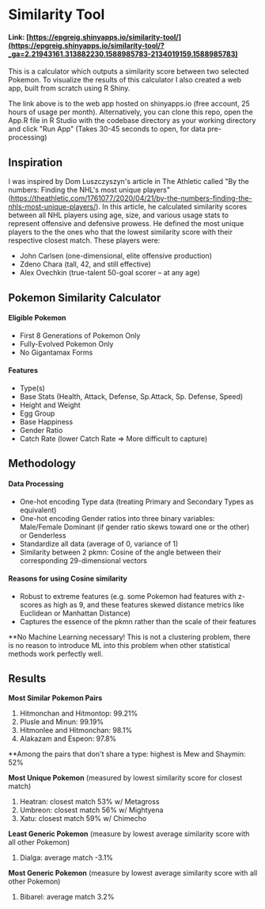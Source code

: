# Similarity Tool

#### Link: [https://epgreig.shinyapps.io/similarity-tool/](https://epgreig.shinyapps.io/similarity-tool/?_ga=2.21943161.313882230.1588985783-2134019159.1588985783)
This is a calculator which outputs a similarity score between two selected Pokemon. To visualize the results of this calculator I also created a web app, built from scratch using R Shiny.

The link above is to the web app hosted on shinyapps.io (free account, 25 hours of usage per month). Alternatively, you can clone this repo, open the App.R file in R Studio with the codebase directory as your working directory and click "Run App" (Takes 30-45 seconds to open, for data pre-processing)

## Inspiration

I was inspired by Dom Luszczyszyn's article in The Athletic called "By the numbers: Finding the NHL's most unique players" (https://theathletic.com/1761077/2020/04/21/by-the-numbers-finding-the-nhls-most-unique-players/). In this article, he calculated similarity scores between all NHL players using age, size, and various usage stats to represent offensive and defensive prowess. He defined the most unique players to the the ones who that the lowest similarity score with their respective closest match. These players were:

- John Carlsen (one-dimensional, elite offensive production)
- Zdeno Chara (tall, 42, and still effective)  
- Alex Ovechkin (true-talent 50-goal scorer – at any age)

## Pokemon Similarity Calculator

#### Eligible Pokemon
- First 8 Generations of Pokemon Only
- Fully-Evolved Pokemon Only
- No Gigantamax Forms
#### Features
- Type(s)
- Base Stats (Health, Attack, Defense, Sp.Attack, Sp. Defense, Speed)
- Height and Weight
- Egg Group
- Base Happiness
- Gender Ratio
- Catch Rate (lower Catch Rate => More difficult to capture)

## Methodology

#### Data Processing
- One-hot encoding Type data (treating Primary and Secondary Types as equivalent)
- One-hot encoding Gender ratios into three binary variables: Male/Female Dominant (if gender ratio skews toward one or the other) or Genderless
- Standardize all data (average of 0, variance of 1)
- Similarity between 2 pkmn: Cosine of the angle between their corresponding 29-dimensional vectors

#### Reasons for using Cosine similarity
- Robust to extreme features (e.g. some Pokemon had features with z-scores as high as 9, and these features skewed distance metrics like Euclidean or Manhattan Distance)
- Captures the essence of the pkmn rather than the scale of their features

**No Machine Learning necessary! This is not a clustering problem, there is no reason to introduce ML into this problem when other statistical methods work perfectly well.


## Results

**Most Similar Pokemon Pairs**

1. Hitmonchan and Hitmontop: 99.21%
2. Plusle and Minun: 99.19%
3. Hitmonlee and Hitmonchan: 98.1%
4. Alakazam and Espeon: 97.8%

**Among the pairs that don't share a type: highest is Mew and Shaymin: 52%

**Most Unique Pokemon** (measured by lowest similarity score for closest match)

1. Heatran: closest match 53% w/ Metagross
2. Umbreon: closest match 56% w/ Mightyena
3. Xatu: closest match 59% w/ Chimecho
 
**Least Generic Pokemon** (measure by lowest average similarity score with all other Pokemon)

1. Dialga: average match -3.1%

**Most Generic Pokemon** (measure by lowest average similarity score with all other Pokemon)

1. Bibarel: average match 3.2%
